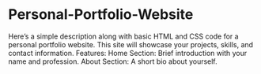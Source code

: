 # Personal-Portfolio-Website
Here’s a simple description along with basic HTML and CSS code for a personal portfolio website. This site will showcase your projects, skills, and contact information. Features:      Home Section: Brief introduction with your name and profession.     About Section: A short bio about yourself.  
